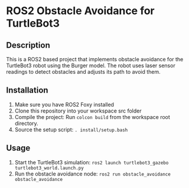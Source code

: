 # ROS2 Obstacle Avoidance for TurtleBot3

## Description
This is a ROS2 based project that implements obstacle avoidance for the TurtleBot3 robot using the Burger model. The robot uses laser sensor readings to detect obstacles and adjusts its path to avoid them.

## Installation
1. Make sure you have ROS2 Foxy installed
2. Clone this repository into your workspace src folder
3. Compile the project: Run `colcon build` from the workspace root directory.
4. Source the setup script: `. install/setup.bash`
   
## Usage
1. Start the TurtleBot3 simulation: `ros2 launch turtlebot3_gazebo turtlebot3_world.launch.py`
2. Run the obstacle avoidance node: `ros2 run obstacle_avoidance obstacle_avoidance`
